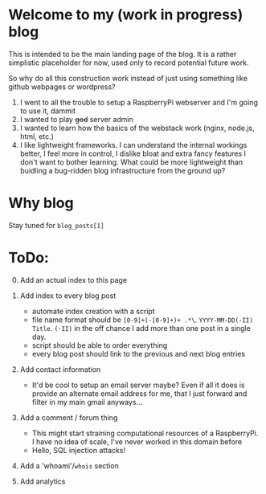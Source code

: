 # Welcome to my (work in progress) blog

This is intended to be the main landing page of the blog. It is a rather simplistic placeholder for now, used only to record potential future work.

So why do all this construction work instead of just using something like github webpages or wordpress?

1. I went to all the trouble to setup a RaspberryPi webserver and I'm going to use it, dammit
2. I wanted to play ~~god~~ server admin
3. I wanted to learn how the basics of the webstack work (nginx, node.js, html, etc.)
4. I like lightweight frameworks. I can understand the internal workings better, I feel more in control, I dislike bloat and extra fancy features I don't want to bother learning. What could be more lightweight than buidling a bug-ridden blog infrastructure from the ground up?


# Why blog

Stay tuned for `blog_posts[1]`

# ToDo:

0. Add an actual index to this page

1. Add index to every blog post
    * automate index creation with a script
    * file name format should be `[0-9]+(-[0-9]+)+ .*\`. `YYYY-MM-DD(-II) Title`. `(-II)` in the off chance I add more than one post in a single day.
    * script should be able to order everything
    * every blog post should link to the previous and next blog entries

2. Add contact information
    * It'd be cool to setup an email server maybe? Even if all it does is provide an alternate email address for me, that I just forward and filter in my main gmail anyways...

3. Add a comment / forum thing
    * This might start straining computational resources of a RaspberryPi. I have no idea of scale, I've never worked in this domain before
    * Hello, SQL injection attacks!

4. Add a 'whoami'/`whois` section

5. Add analytics
